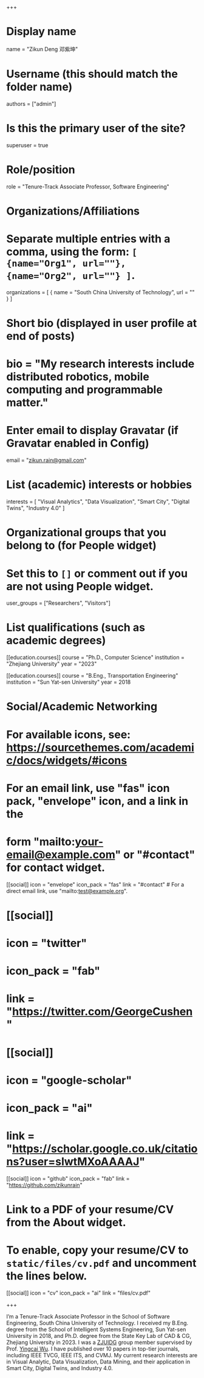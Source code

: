 +++
# Display name
name = "Zikun Deng 邓紫坤"

# Username (this should match the folder name)
authors = ["admin"]

# Is this the primary user of the site?
superuser = true

# Role/position
role = "Tenure-Track Associate Professor, Software Engineering"

# Organizations/Affiliations
#   Separate multiple entries with a comma, using the form: `[ {name="Org1", url=""}, {name="Org2", url=""} ]`.
organizations = [ { name = "South China University of Technology", url = "" } ]

# Short bio (displayed in user profile at end of posts)
# bio = "My research interests include distributed robotics, mobile computing and programmable matter."

# Enter email to display Gravatar (if Gravatar enabled in Config)
email = "zikun.rain@gmail.com"

# List (academic) interests or hobbies
interests = [
  "Visual Analytics",
  "Data Visualization",
  "Smart City",
  "Digital Twins",
  "Industry 4.0"
]

# Organizational groups that you belong to (for People widget)
#   Set this to `[]` or comment out if you are not using People widget.
user_groups = ["Researchers", "Visitors"]

# List qualifications (such as academic degrees)

[[education.courses]]
  course = "Ph.D., Computer Science"
  institution = "Zhejiang University"
  year = "2023"

[[education.courses]]
  course = "B.Eng., Transportation Engineering"
  institution = "Sun Yat-sen University"
  year = 2018

# Social/Academic Networking
# For available icons, see: https://sourcethemes.com/academic/docs/widgets/#icons
#   For an email link, use "fas" icon pack, "envelope" icon, and a link in the
#   form "mailto:your-email@example.com" or "#contact" for contact widget.

[[social]]
  icon = "envelope"
  icon_pack = "fas"
  link = "#contact"  # For a direct email link, use "mailto:test@example.org".

# [[social]]
#  icon = "twitter"
#  icon_pack = "fab"
#  link = "https://twitter.com/GeorgeCushen"

# [[social]]
#  icon = "google-scholar"
#  icon_pack = "ai"
#  link = "https://scholar.google.co.uk/citations?user=sIwtMXoAAAAJ"

[[social]]
  icon = "github"
  icon_pack = "fab"
  link = "https://github.com/zikunrain"

# Link to a PDF of your resume/CV from the About widget.
# To enable, copy your resume/CV to `static/files/cv.pdf` and uncomment the lines below.
[[social]]
  icon = "cv"
  icon_pack = "ai"
  link = "files/cv.pdf"

+++

I’m a Tenure-Track Associate Professor in the School of Software Engineering, South China University of Technology.
I received my B.Eng. degree from the School of Intelligent Systems Engineering, Sun Yat-sen University in 2018, and Ph.D. degree from the State Key Lab of CAD & CG, Zhejiang University in 2023.
I was a [ZJUIDG](http://zjuidg.org/ "ZJUIDG") group mem­ber su­per­vised by Prof. [Yingcai Wu](http://ycwu.org/ "ycwu").
I have published over 10 papers in top-tier journals, including IEEE TVCG, IEEE ITS, and CVMJ.
My cur­rent re­search in­ter­ests are in Visual Analytic, Data Visualization, Data Mining, and their application in Smart City, Digital Twins, and Industry 4.0.
